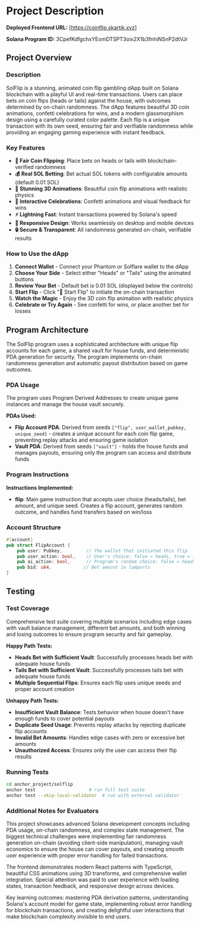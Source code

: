 # Project Description

**Deployed Frontend URL:** [https://coinflip.skartik.xyz]

**Solana Program ID:** 3CpefKdfgchxYEomDTSPT3oix2X1b3fnhiNSnP2dtVJr

## Project Overview

### Description
SolFlip is a stunning, animated coin flip gambling dApp built on Solana blockchain with a playful UI and real-time transactions. Users can place bets on coin flips (heads or tails) against the house, with outcomes determined by on-chain randomness. The dApp features beautiful 3D coin animations, confetti celebrations for wins, and a modern glassmorphism design using a carefully curated color palette. Each flip is a unique transaction with its own seed, ensuring fair and verifiable randomness while providing an engaging gaming experience with instant feedback.

### Key Features
- **🎯 Fair Coin Flipping**: Place bets on heads or tails with blockchain-verified randomness
- **💰 Real SOL Betting**: Bet actual SOL tokens with configurable amounts (default 0.01 SOL)
- **🎨 Stunning 3D Animations**: Beautiful coin flip animations with realistic physics
- **🎉 Interactive Celebrations**: Confetti animations and visual feedback for wins
- **⚡ Lightning Fast**: Instant transactions powered by Solana's speed
- **📱 Responsive Design**: Works seamlessly on desktop and mobile devices
- **🔒 Secure & Transparent**: All randomness generated on-chain, verifiable results

### How to Use the dApp
1. **Connect Wallet** - Connect your Phantom or Solflare wallet to the dApp
2. **Choose Your Side** - Select either "Heads" or "Tails" using the animated buttons
3. **Review Your Bet** - Default bet is 0.01 SOL (displayed below the controls)
4. **Start Flip** - Click "🚀 Start Flip" to initiate the on-chain transaction
5. **Watch the Magic** - Enjoy the 3D coin flip animation with realistic physics
6. **Celebrate or Try Again** - See confetti for wins, or place another bet for losses

## Program Architecture
The SolFlip program uses a sophisticated architecture with unique flip accounts for each game, a shared vault for house funds, and deterministic PDA generation for security. The program implements on-chain randomness generation and automatic payout distribution based on game outcomes.

### PDA Usage
The program uses Program Derived Addresses to create unique game instances and manage the house vault securely.

**PDAs Used:**
- **Flip Account PDA**: Derived from seeds `["flip", user_wallet_pubkey, unique_seed]` - creates a unique account for each coin flip game, preventing replay attacks and ensuring game isolation
- **Vault PDA**: Derived from seeds `["vault"]` - holds the house funds and manages payouts, ensuring only the program can access and distribute funds

### Program Instructions
**Instructions Implemented:**
- **flip**: Main game instruction that accepts user choice (heads/tails), bet amount, and unique seed. Creates a flip account, generates random outcome, and handles fund transfers based on win/loss

### Account Structure
```rust
#[account]
pub struct FlipAccount {
    pub user: Pubkey,         // The wallet that initiated this flip
    pub user_action: bool,    // User's choice: false = heads, true = tails
    pub ai_action: bool,      // Program's random choice: false = heads, true = tails
    pub bid: u64,            // Bet amount in lamports
}
```

## Testing

### Test Coverage
Comprehensive test suite covering multiple scenarios including edge cases with vault balance management, different bet amounts, and both winning and losing outcomes to ensure program security and fair gameplay.

**Happy Path Tests:**
- **Heads Bet with Sufficient Vault**: Successfully processes heads bet with adequate house funds
- **Tails Bet with Sufficient Vault**: Successfully processes tails bet with adequate house funds
- **Multiple Sequential Flips**: Ensures each flip uses unique seeds and proper account creation

**Unhappy Path Tests:**
- **Insufficient Vault Balance**: Tests behavior when house doesn't have enough funds to cover potential payouts
- **Duplicate Seed Usage**: Prevents replay attacks by rejecting duplicate flip accounts
- **Invalid Bet Amounts**: Handles edge cases with zero or excessive bet amounts
- **Unauthorized Access**: Ensures only the user can access their flip results

### Running Tests
```bash
cd anchor_project/solflip
anchor test                    # run full test suite
anchor test --skip-local-validator  # run with external validator
```

### Additional Notes for Evaluators

This project showcases advanced Solana development concepts including PDA usage, on-chain randomness, and complex state management. The biggest technical challenges were implementing fair randomness generation on-chain (avoiding client-side manipulation), managing vault economics to ensure the house can cover payouts, and creating smooth user experience with proper error handling for failed transactions.

The frontend demonstrates modern React patterns with TypeScript, beautiful CSS animations using 3D transforms, and comprehensive wallet integration. Special attention was paid to user experience with loading states, transaction feedback, and responsive design across devices.

Key learning outcomes: mastering PDA derivation patterns, understanding Solana's account model for game state, implementing robust error handling for blockchain transactions, and creating delightful user interactions that make blockchain complexity invisible to end users.